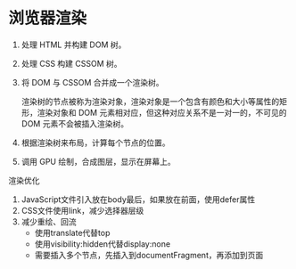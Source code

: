 # 浏览器渲染

1. 处理 HTML 并构建 DOM 树。

2. 处理 CSS 构建 CSSOM 树。

3. 将 DOM 与 CSSOM 合并成一个渲染树。

   渲染树的节点被称为渲染对象，渲染对象是一个包含有颜色和大小等属性的矩形，渲染对象和 DOM 元素相对应，但这种对应关系不是一对一的，不可见的 DOM 元素不会被插入渲染树。

4. 根据渲染树来布局，计算每个节点的位置。

5. 调用 GPU 绘制，合成图层，显示在屏幕上。

渲染优化

1. JavaScript文件引入放在body最后，如果放在前面，使用defer属性
2. CSS文件使用link，减少选择器层级
3. 减少重绘、回流
   * 使用translate代替top
   * 使用visibility:hidden代替display:none
   * 需要插入多个节点，先插入到documentFragment，再添加到页面
